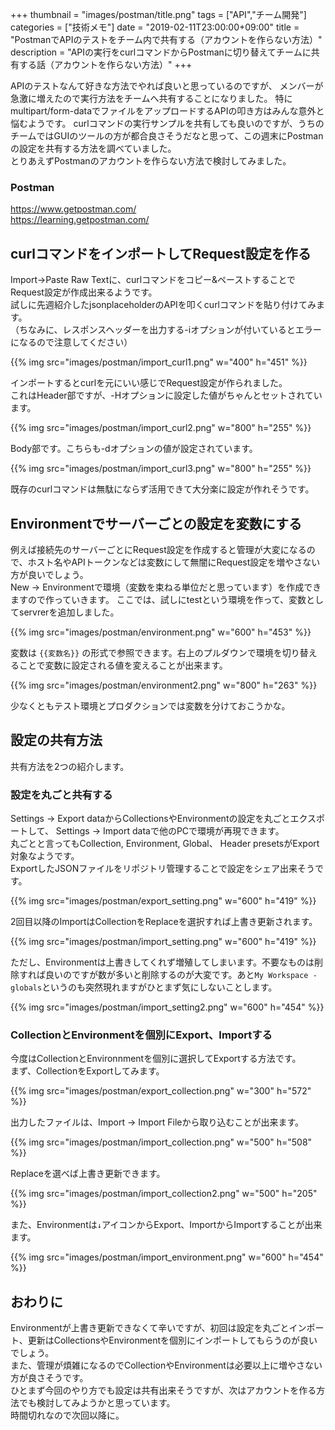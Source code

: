 +++
thumbnail = "images/postman/title.png"
tags = ["API","チーム開発"]
categories = ["技術メモ"]
date = "2019-02-11T23:00:00+09:00"
title = "PostmanでAPIのテストをチーム内で共有する（アカウントを作らない方法）"
description = "APIの実行をcurlコマンドからPostmanに切り替えてチームに共有する話（アカウントを作らない方法）"
+++

APIのテストなんて好きな方法でやれば良いと思っているのですが、
メンバーが急激に増えたので実行方法をチームへ共有することになりました。
特にmultipart/form-dataでファイルをアップロードするAPIの叩き方はみんな意外と悩むようです。
curlコマンドの実行サンプルを共有しても良いのですが、うちのチームではGUIのツールの方が都合良さそうだなと思って、この週末にPostmanの設定を共有する方法を調べていました。  
とりあえずPostmanのアカウントを作らない方法で検討してみました。

### Postman  
https://www.getpostman.com/  
https://learning.getpostman.com/

## curlコマンドをインポートしてRequest設定を作る

Import->Paste Raw Textに、curlコマンドをコピー&ペーストすることでRequest設定が作成出来るようです。  
試しに先週紹介したjsonplaceholderのAPIを叩くcurlコマンドを貼り付けてみます。  
（ちなみに、レスポンスヘッダーを出力する-iオプションが付いているとエラーになるので注意してください）

{{% img src="images/postman/import_curl1.png" w="400" h="451" %}}

インポートするとcurlを元にいい感じでRequest設定が作られました。  
これはHeader部ですが、-Hオプションに設定した値がちゃんとセットされています。

{{% img src="images/postman/import_curl2.png" w="800" h="255" %}}

Body部です。こちらも-dオプションの値が設定されています。

{{% img src="images/postman/import_curl3.png" w="800" h="255" %}}

既存のcurlコマンドは無駄にならず活用できて大分楽に設定が作れそうです。

## Environmentでサーバーごとの設定を変数にする

例えば接続先のサーバーごとにRequest設定を作成すると管理が大変になるので、ホスト名やAPIトークンなどは変数にして無闇にRequest設定を増やさない方が良いでしょう。  
New -> Environmentで環境（変数を束ねる単位だと思っています）を作成できますので作っていきます。
ここでは、試しにtestという環境を作って、変数としてservrerを追加しました。

{{% img src="images/postman/environment.png" w="600" h="453" %}}

変数は `{{変数名}}` の形式で参照できます。右上のプルダウンで環境を切り替えることで変数に設定される値を変えることが出来ます。

{{% img src="images/postman/environment2.png" w="800" h="263" %}}

少なくともテスト環境とプロダクションでは変数を分けておこうかな。

## 設定の共有方法

共有方法を2つの紹介します。

### 設定を丸ごと共有する

Settings -> Export dataからCollectionsやEnvironmentの設定を丸ごとエクスポートして、
Settings -> Import dataで他のPCで環境が再現できます。  
丸ごとと言ってもCollection, Environment, Global、 Header presetsがExport対象なようです。  
ExportしたJSONファイルをリポジトリ管理することで設定をシェア出来そうです。

{{% img src="images/postman/export_setting.png" w="600" h="419" %}}

2回目以降のImportはCollectionをReplaceを選択すれば上書き更新されます。

{{% img src="images/postman/import_setting.png" w="600" h="419" %}}

ただし、Environmentは上書きしてくれず増殖してしまいます。不要なものは削除すれば良いのですが数が多いと削除するのが大変です。あと`My Workspace - globals`というのも突然現れますがひとまず気にしないことします。

{{% img src="images/postman/import_setting2.png" w="600" h="454" %}}

### CollectionとEnvironmentを個別にExport、Importする

今度はCollectionとEnvironnmentを個別に選択してExportする方法です。  
まず、CollectionをExportしてみます。

{{% img src="images/postman/export_collection.png" w="300" h="572" %}}

出力したファイルは、Import -> Import Fileから取り込むことが出来ます。

{{% img src="images/postman/import_collection.png" w="500" h="508" %}}

Replaceを選べば上書き更新できます。

{{% img src="images/postman/import_collection2.png" w="500" h="205" %}}

また、Environmentは`↓`アイコンからExport、ImportからImportすることが出来ます。

{{% img src="images/postman/import_environment.png" w="600" h="454" %}}

## おわりに

Environmentが上書き更新できなくて辛いですが、初回は設定を丸ごとインポート、更新はCollectionsやEnvironmentを個別にインポートしてもらうのが良いでしょう。  
また、管理が煩雑になるのでCollectionやEnvironmentは必要以上に増やさない方が良さそうです。  
ひとまず今回のやり方でも設定は共有出来そうですが、次はアカウントを作る方法でも検討してみようかと思っています。  
時間切れなので次回以降に。
